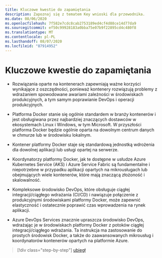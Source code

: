 ```yaml
---
title: Kluczowe kwestie do zapamiętania
description: Zapoznaj się z tematem Key wnioski dla przewodnika.
ms.date: 08/06/2020
ms.openlocfilehash: 7f582e7cdc8cab2753189ed4cf4d88ce14d77da9
ms.sourcegitcommit: ef50c99928183a0bba75e07b9f22895cd4c480f8
ms.translationtype: MT
ms.contentlocale: pl-PL
ms.lasthandoff: 08/07/2020
ms.locfileid: "87914952"
---
```

# <a name="key-takeaways"></a>Kluczowe kwestie do zapamiętania

- Rozwiązania oparte na kontenerach zapewniają ważne korzyści wynikające z oszczędności, ponieważ kontenery rozwiązują problemy z wdrażaniem spowodowane awariami zależności w środowiskach produkcyjnych, a tym samym poprawianie DevOps i operacji produkcyjnych.

- Platforma Docker stanie się ogólnie standardem w branży kontenerów i jest obsługiwana przez najbardziej znaczących dostawców w ekosystemach Linux i Windows, w tym Microsoft. W przyszłości platforma Docker będzie ogólnie oparta na dowolnym centrum danych w chmurze lub w środowisku lokalnym.

- Kontener platformy Docker staje się standardową jednostką wdrożenia dla dowolnej aplikacji lub usługi opartej na serwerze.

- Koordynatorzy platformy Docker, jak te dostępne w usłudze Azure Kubernetes Service (AKS) i Azure Service Fabric są fundamentalne i niepotrzebne w przypadku aplikacji opartych na mikrousługach lub obejmujących wiele kontenerów, które mają znaczącą złożoność i skalowalność.

- Kompleksowe środowisko DevOps, które obsługuje ciągłej integracji/ciągłego wdrażania (CI/CD) i nawiązuje połączenie z produkcyjnymi środowiskami platformy Docker, może zapewnić elastyczność i ostatecznie poprawić czas wprowadzenia na rynek aplikacji.

- Azure DevOps Services znacznie upraszcza środowisko DevOps, wdrażając je w środowiskach platformy Docker z potoków ciągłej integracji/ciągłego wdrażania. Ta instrukcja ma zastosowanie do prostych środowisk Docker, a także do zaawansowanych mikrousług i koordynatorów kontenerów opartych na platformie Azure.

> [!div class="step-by-step"]
> [ubiegł](../run-manage-monitor-docker-environments/monitor-containerized-application-services.md)
